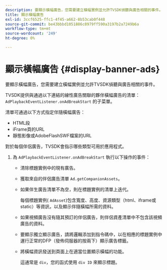 ```yaml
---
description: 要顯示橫幅廣告，您需要建立橫幅實例並允許TVSDK偵聽與廣告相關的事件。
title: 顯示橫幅廣告
exl-id: 3ccf6525-ffc1-4f45-a662-8b53cab0f448
source-git-commit: be43bbbd1051886c8979ff590a3197b2a7249b6a
workflow-type: tm+mt
source-wordcount: '249'
ht-degree: 0%

---
```


# 顯示橫幅廣告 {#display-banner-ads}

要顯示橫幅廣告，您需要建立橫幅實例並允許TVSDK偵聽與廣告相關的事件。

TVSDK提供與通過以下連結的線性廣告關聯的夥伴橫幅廣告的清單： `AdPlaybackEventListener.onAdBreakStart` 的子菜單。

清單可通過以下方式指定伴隨橫幅廣告：

* HTML段
* iFrame頁的URL
* 靜態影像或AdobeFlashSWF檔案的URL

對於每個伴侶廣告，TVSDK會指示哪些類型可用於應用程式。

1. 為 `AdPlaybackEventListener.onAdBreakStart` 執行以下操作的事件：

   * 清除標題實例中的現有廣告。
   * 獲取來自的伴侶廣告清單 `Ad.getCompanionAssets`。
   * 如果伴生廣告清單不為空，則在標題實例的清單上迭代。

      每個標題實例( `AdAsset`)包含寬度、高度、資源類型（html、iframe或static）等資訊，以及顯示伴隨橫幅所需的資料。
   * 如果視頻廣告沒有隨其預訂的伴侶廣告，則伴侶資產清單中不包含該視頻廣告的資料。
   * 要顯示獨立顯示廣告，請將邏輯添加到指令碼中，以在相應的標題實例中運行正常的DFP（發佈伺服器的按兩下）顯示廣告標籤。
   * 將橫幅資訊發送到頁面上在適當位置顯示橫幅的功能。

      這通常是 `div`，您的函式使用 `div ID` 來顯示標題。
